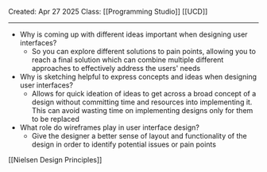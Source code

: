 Created: Apr 27 2025
Class: [[Programming Studio]] [[UCD]]
- - -
- Why is coming up with different ideas important when designing user interfaces?
	- So you can explore different solutions to pain points, allowing you to reach a final solution which can combine multiple different approaches to effectively address the users' needs
- Why is sketching helpful to express concepts and ideas when designing user interfaces?
	- Allows for quick ideation of ideas to get across a broad concept of a design without committing time and resources into implementing it. This can avoid wasting time on implementing designs only for them to be replaced
- What role do wireframes play in user interface design?
	- Give the designer a better sense of layout and functionality of the design in order to identify potential issues or pain points

[[Nielsen Design Principles]]